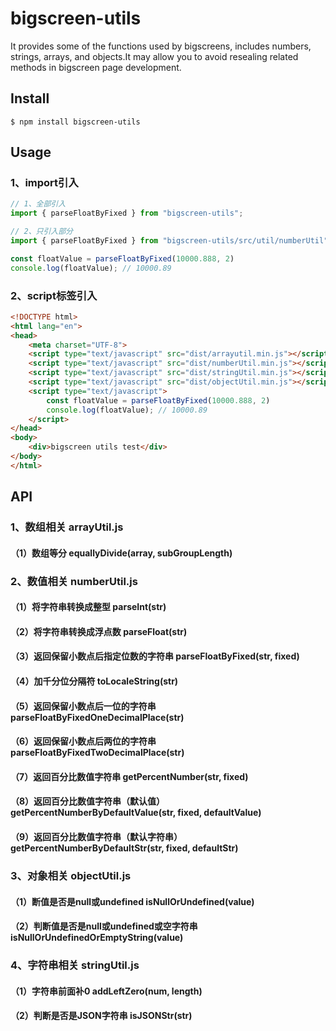 # bigscreen-utils

It provides some of the functions used by bigscreens, includes numbers, strings, arrays, and objects.It may allow you to avoid resealing related methods in bigscreen page development.

## Install

```
$ npm install bigscreen-utils
```

## Usage

### 1、import引入

```js
// 1、全部引入
import { parseFloatByFixed } from "bigscreen-utils";

// 2、只引入部分
import { parseFloatByFixed } from "bigscreen-utils/src/util/numberUtil";

const floatValue = parseFloatByFixed(10000.888, 2)
console.log(floatValue); // 10000.89
```

### 2、script标签引入

```html
<!DOCTYPE html>
<html lang="en">
<head>
	<meta charset="UTF-8">
	<script type="text/javascript" src="dist/arrayutil.min.js"></script>
	<script type="text/javascript" src="dist/numberUtil.min.js"></script>
	<script type="text/javascript" src="dist/stringUtil.min.js"></script>
	<script type="text/javascript" src="dist/objectUtil.min.js"></script>
	<script type="text/javascript">
        const floatValue = parseFloatByFixed(10000.888, 2)
		console.log(floatValue); // 10000.89
	</script>
</head>
<body>
    <div>bigscreen utils test</div>
</body>
</html>
```

## API

### 1、数组相关 arrayUtil.js

#### （1）数组等分 equallyDivide(array, subGroupLength)

### 2、数值相关 numberUtil.js

#### （1）将字符串转换成整型 parseInt(str)

#### （2）将字符串转换成浮点数 parseFloat(str)

#### （3）返回保留小数点后指定位数的字符串 parseFloatByFixed(str, fixed)

#### （4）加千分位分隔符 toLocaleString(str)

#### （5）返回保留小数点后一位的字符串 parseFloatByFixedOneDecimalPlace(str)

#### （6）返回保留小数点后两位的字符串 parseFloatByFixedTwoDecimalPlace(str)

#### （7）返回百分比数值字符串 getPercentNumber(str, fixed)

#### （8）返回百分比数值字符串（默认值） getPercentNumberByDefaultValue(str, fixed, defaultValue)

#### （9）返回百分比数值字符串（默认字符串） getPercentNumberByDefaultStr(str, fixed, defaultStr)

### 3、对象相关 objectUtil.js

#### （1）断值是否是null或undefined isNullOrUndefined(value)

#### （2）判断值是否是null或undefined或空字符串 isNullOrUndefinedOrEmptyString(value)

### 4、字符串相关 stringUtil.js

#### （1）字符串前面补0 addLeftZero(num, length)

#### （2）判断是否是JSON字符串 isJSONStr(str)
